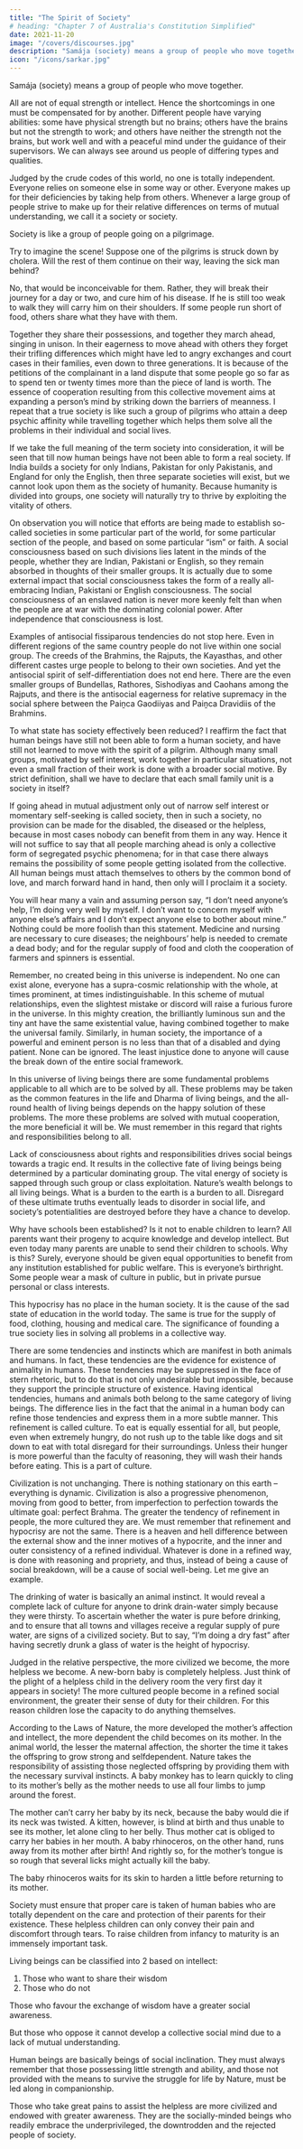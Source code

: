 ```yaml
---
title: "The Spirit of Society"
# heading: "Chapter 7 of Australia's Constitution Simplified"
date: 2021-11-20
image: "/covers/discourses.jpg"
description: "Samája (society) means a group of people who move together"
icon: "/icons/sarkar.jpg"
---
```



Samája (society) means a group of people who move together. 

All are not of equal strength or intellect. Hence the shortcomings in one must be compensated for by another. Different people have varying abilities: some have physical strength but no brains; others have the brains but not the strength to work; and others have neither the strength not the brains, but work well and with a peaceful mind under the guidance of their supervisors. We can always see around us people of differing types and qualities. 

Judged by the crude codes of this world, no one is totally independent. Everyone relies on someone else in some way or other. Everyone makes up for their deficiencies by taking help from others. Whenever a large group of people strive to make up for their relative differences on terms of mutual understanding, we call it a society or society.

Society is like a group of people going on a pilgrimage. 

Try to imagine the scene! Suppose one of the pilgrims is struck down by cholera. Will the rest of them continue on their way, leaving the sick man behind? 

No, that would be inconceivable for them. Rather, they will break their journey for a day or two, and cure him of his disease. If he is still too weak to walk they will carry him on their shoulders. If some people run short of food, others share what they have with them. 

Together they share their possessions, and together they march ahead, singing in unison. In their eagerness to move ahead with others they forget their trifling differences which might have led to angry exchanges and court cases in their families, even down to three generations. It is because of the petitions of the complainant in a land dispute that some people go so far as to spend ten or twenty times more than the piece of land is worth. The essence of cooperation resulting from this collective movement aims at expanding a person’s mind by striking down the barriers of meanness. I repeat that a true society is like such a group of pilgrims who attain a deep psychic affinity while travelling together which helps them solve all the problems in their individual and social lives.

If we take the full meaning of the term society into consideration, it will be seen that till now human beings have not been able to form a real society. If India builds a society for only Indians, Pakistan for only Pakistanis, and England for only the English, then three separate societies will exist, but we cannot look upon them as the society of humanity. Because humanity is divided into groups, one society will naturally try to thrive by exploiting the vitality of others. 

On observation you will notice that efforts are being made to establish so-called societies in some particular part of the world, for some particular section of the people, and based on some particular “ism” or faith. A social consciousness based on such divisions lies latent in the minds of the people, whether they are Indian, Pakistani or English, so they remain absorbed in thoughts of their smaller groups. It is actually due to some external impact that social consciousness takes the form of a really all-embracing Indian, Pakistani or English consciousness. The social consciousness of an enslaved nation is never more keenly felt than when the people are at war with the dominating colonial power. After independence that consciousness is lost.

Examples of antisocial fissiparous tendencies do not stop here. Even in different regions of the same country people do not live within one social group. The creeds of the Brahmins, the Rajputs, the Kayasthas, and other different castes urge people to belong to their own societies. And yet the antisocial spirit of self-differentiation does not end here. There are the even smaller groups of Bundellas, Rathores, Sishodiyas and Caohans among the Rajputs, and there is the antisocial eagerness for relative supremacy in the social sphere between the Paiṋca Gaodiiyas and Paiṋca Dravidiis of the Brahmins.

To what state has society effectively been reduced? I reaffirm the fact that human beings have still not been able to form a human society, and have still not learned to move with the spirit of a pilgrim. Although many small groups, motivated by self interest, work together in particular situations, not even a small fraction of their work is done with a broader social motive. By strict definition, shall we have to declare that each small family unit is a society in itself? 

If going ahead in mutual adjustment only out of narrow self interest or momentary self-seeking is called society, then in such a society, no provision can be made for the disabled, the diseased or the helpless, because in most cases nobody can benefit from them in any way. Hence it will not suffice to say that all people marching ahead is only a collective form of segregated psychic phenomena; for in that case there always remains the possibility of some people getting isolated from the collective. All human beings must attach themselves to others by the common bond of love, and march forward hand in hand, then only will I proclaim it a society.

You will hear many a vain and assuming person say, “I don’t need anyone’s help, I’m doing very well by myself. I don’t want to concern myself with anyone else’s affairs and I don’t expect anyone else to bother about mine.” Nothing could be more foolish than this statement. Medicine and nursing are necessary to cure diseases; the neighbours’ help is needed to cremate a dead body; and for the regular supply of food and cloth the cooperation of farmers and spinners is essential. 

Remember, no created being in this universe is independent. No one can exist alone, everyone has a supra-cosmic relationship with the whole, at times prominent, at times indistinguishable. In this scheme of mutual relationships, even the slightest mistake or discord will raise a furious furore in the universe. In this mighty creation, the brilliantly luminous sun and the tiny ant have the same existential value, having combined together to make the universal family. Similarly, in human society, the importance of a powerful and eminent person is no less than that of a disabled and dying patient. None can be ignored. The least injustice done to anyone will cause the break down of the entire social framework.

In this universe of living beings there are some fundamental problems applicable to all which are to be solved by all. These problems may be taken as the common features in the life and Dharma of living beings, and the all-round health of living beings depends on the happy solution of these problems. The more these problems are solved with mutual cooperation, the more beneficial it will be. We must remember in this regard that rights and responsibilities belong to all. 

Lack of consciousness about rights and responsibilities drives social beings towards a tragic end. It results in the collective fate of living beings being determined by a particular dominating group. The vital energy of society is sapped through such group or class exploitation. Nature’s wealth belongs to all living beings. What is a burden to the earth is a burden to all. Disregard of these ultimate truths eventually leads to disorder in social life, and society’s potentialities are destroyed before they have a chance to develop.

Why have schools been established? Is it not to enable children to learn? All parents want their progeny to acquire knowledge and develop intellect. But even today many parents are unable to send their children to schools. Why is this? Surely, everyone should be given equal opportunities to benefit from any institution established for public welfare. This is everyone’s birthright. Some people wear a mask of culture in public, but in private pursue personal or class interests. 

This hypocrisy has no place in the human society. It is the cause of the sad state of education in the world today. The same is true for the supply of food, clothing, housing and medical care. The significance of founding a true society lies in solving all problems in a collective way.

There are some tendencies and instincts which are manifest in both animals and humans. In fact, these tendencies are the evidence for existence of animality in humans. These tendencies may be suppressed in the face of stern rhetoric, but to do that is not only undesirable but impossible, because they support the principle structure of existence. Having identical tendencies, humans and animals both belong to the same category of living beings. The difference lies in the fact that the animal in a human body can refine those tendencies and express them in a more subtle manner. This refinement is called culture. To eat is equally essential for all, but people, even when extremely hungry, do not rush up to the table like dogs and sit down to eat with total disregard for their surroundings. Unless their hunger is more powerful than the faculty of reasoning, they will wash their hands before eating. This is a part of culture.

Civilization is not unchanging. There is nothing stationary on this earth – everything is dynamic. Civilization is also a progressive phenomenon, moving from good to better, from imperfection to perfection towards the ultimate goal: perfect Brahma. The greater the tendency of refinement in people, the more cultured they are. We must remember that refinement and hypocrisy are not the same. There is a heaven and hell difference between the external show and the inner motives of a hypocrite, and the inner and outer consistency of a refined individual. Whatever is done in a refined way, is done with reasoning and propriety, and thus, instead of being a cause of social breakdown, will be a cause of social well-being. Let me give an example. 

The drinking of water is basically an animal instinct. It would reveal a complete lack of culture for anyone to drink drain-water simply because they were thirsty. To ascertain whether the water is pure before drinking, and to ensure that all towns and villages receive a regular supply of pure water, are signs of a civilized society. But to say, “I’m doing a dry fast” after having secretly drunk a glass of water is the height of hypocrisy.

Judged in the relative perspective, the more civilized we become, the more helpless we become. A new-born baby is completely helpless. Just think of the plight of a helpless child in the delivery room the very first day it appears in society! The more cultured people become in a refined social environment, the greater their sense of duty for their children. For this reason children lose the capacity to do anything themselves. 

According to the Laws of Nature, the more developed the mother’s affection and intellect, the more dependent the child becomes on its mother. In the animal world, the lesser the maternal affection, the shorter the time it takes the offspring to grow strong and selfdependent. Nature takes the responsibility of assisting those neglected offspring by providing them with the necessary survival instincts. A baby monkey has to learn quickly to cling to its mother’s belly as the mother needs to use all four limbs to jump around the forest. 

The mother can’t carry her baby by its neck, because the baby would die if its neck was twisted. A kitten, however, is blind at birth and thus unable to see its mother, let alone cling to her belly. Thus mother cat is obliged to carry her babies in her mouth. A baby rhinoceros, on the other hand, runs away from its mother after birth! And rightly so, for the mother’s tongue is so rough that several licks might actually kill the baby. 

The baby rhinoceros waits for its skin to harden a little before returning to its mother.

Society must ensure that proper care is taken of human babies who are totally dependent on the care and protection of their parents for their existence. These helpless children can only convey their pain and discomfort through tears. To raise children from infancy to maturity is an immensely important task. 

<!-- I have said before that the members of society must advance in unison. The newborn babe is another traveller on the path. To adopt a child as our companion, as one included in the society, is called the “Játakarma” of the child. -->

Living beings can be classified into 2 based on intellect:

1. Those who want to share their wisdom
2. Those who do not

Those who favour the exchange of wisdom have a greater social awareness. 

But those who oppose it cannot develop a collective social mind due to a lack of mutual understanding. 

Human beings are basically beings of social inclination. They must always remember that those possessing little strength and ability, and those not provided with the means to survive the struggle for life by Nature, must be led along in companionship. 

Those who take great pains to assist the helpless are more civilized and endowed with greater awareness. They are the socially-minded beings who readily embrace the underprivileged, the downtrodden and the rejected people of society.

<!-- Ananda Marga keeps its gates open so that each and every man and woman may enter. Anybody may join, anybody may sing in chorus with the rest. The united march of the people is a march of victory. 
 -->

